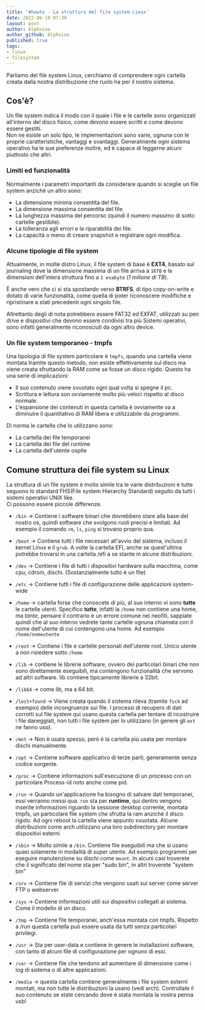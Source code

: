 ```yaml
---
title: '#howto - La struttura del file system Linux'
date: 2022-06-10 07:30
layout: post
author: Alphvino
author_github: Alphvino
published: true
tags:
- linux
- filesystem 
---
```


Parliamo del file system Linux, cerchiamo di comprendere ogni cartella creata dalla nostra distribuzione che ruolo ha per il nostro sistema.

## Cos'è?

Un file system indica il modo con il quale i file e le cartelle sono organizzati all'interno del disco fisico, come devono essere scritti e come devono essere gestiti.  
Non ne esiste un solo tipo, le implementazioni sono varie, ognuna con le proprie caratteristiche, vantaggi e svantaggi. Generalmente ogni sistema operativo ha le sue preferenze inoltre, ed è capace di leggerne alcuni piuttosto che altri.
### Limiti ed funzionalità
Normalmente i parametri importanti da considerare quando si sceglie un file system anziché un altro sono: 
- La dimensione minima consentita del file.
- La dimensione massima consentita del file.
- La lunghezza massima del percorso (quindi il numero massimo di sotto cartelle gestibile).
- La tolleranza agli errori e la riparabilità dei file.
- La capacità o meno di creare snapshot e registrare ogni modifica.


### Alcune tipologie di file system
Attualmente, in molte distro Linux, il file system di base è **EXT4**, basato sul journaling dove la dimensione massima di un file arriva a `16TB` e le dimensioni dell'intera struttura fino a `1 exabyte` (*1 milione di TB*).

È anche vero che ci si sta spostando verso  **BTRFS**, di tipo copy-on-write e dotato di varie funzionalità, come quella di poter riconoscere modifiche e ripristinare a stati precedenti ogni singolo file.

Altrettanto degli di nota potrebbero essere FAT32 ed EXFAT, utilizzati su pen drive e dispositivi che devono essere condivisi tra più Sistemi operativi, sono infatti generalmente riconosciuti da ogni altro device.

### Un file system temporaneo - tmpfs

Una tipologia di file system particolare è `tmpfs`, quando una cartella viene montata tramite questo metodo, non esiste effettivamente sul disco ma viene creata sfruttando la RAM come se fosse un disco rigido. Questo ha una serie di implicazioni: 
- Il suo contenuto viene svuotato ogni qual volta si spegne il pc.
- Scrittura e lettura son ovviamente molto più veloci rispetto al disco normale.
- L'espansione dei contenuti in questa cartella è ovviamente va a diminuire il quantitativo di RAM libera e utilizzabile da programmi.

Di norma le cartelle che lo utilizzano sono: 
- La cartella dei file temporanei
- La cartella dei file del runtime
- La cartella dell'utente ospite

## Comune struttura dei file system su Linux

La struttura di un file system è molto simile tra le varie distribuzioni e tutte seguono lo standard FHS(File system Hierarchy Standard) seguito da tutti i sistemi operativi UNIX like.  
Ci possono essere piccole differenze.

- `/bin` &rarr; Contiene i software binari che dovrebbero stare alla base del nostro os, quindi software che svolgono ruoli precisi e limitati. Ad esempio il comando `rm`, `ls`, `ping` si trovano proprio qua.
  
- `/boot` &rarr; Contiene tutti i file necessari all'avvio del sistema, incluso il kernel Linux e il `grub`. A volte la cartella EFI, anche se quest'ultima potrebbe trovarsi in una cartella /efi a se stante in alcune distribuzioni. 
  
- `/dev` &rarr; Contiene i file di tutti i dispositivi hardware sulla macchina, come cpu, cdrom, dischi. (Sostanzialmente tutto è un file)
  
- `/etc` &rarr; Contiene tutti i file di configurazione delle applicazioni system-wide
  
- `/home` &rarr;  cartella forse che conoscete di più, al suo interno vi sono **tutte** le cartelle utenti. Specifico **tutte**, infatti la `/home` non contiene una home, ma *tante*, pensare il contrario è un errore comune nei neofiti, sappiate quindi che al suo interno vedrete tante cartelle ognuna chiamata con il nome dell'utente di cui contengono una home. Ad esempio `/home/nomeutente 
  `
- `/root` &rarr; Contiene i file e cartelle personali dell'utente root. Unico utente a non risiedere sotto `/home`

- `/lib` &rarr; contiene le librerie software, ovvero dei particolari binari che non sono direttamente eseguibili, ma contengono funzionalità che servono ad altri software. lib contiene tipicamente librerie a 32bit.

- `/lib64` &rarr; come lib, ma a 64 bit.
  
- `/lost+found` &rarr; Viene creata quando il sistema rileva (tramite `fsck` ad esempio) delle incongruenze sui file. I processi di recupero di dati corrotti sul file system qui usano questa cartella per tentare di ricostruire i file daneggiati, non tutti i file system per lo utilizzano (in genere gli `ext` ne fanno uso).
  
- `/mnt` &rarr; Non è usata spesso, però è la cartella più usata per montare dischi manualmente.
  
- `/opt` &rarr; Contiene software applicativo di terze parti, generamente senza codice sorgente.
  
- `/proc` &rarr; Contiene informazioni sull'esecuzione di un processo con un particolare Process-id noto anche come pid.
  
- `/run` &rarr; Quando un'applicazione ha bisogno di salvare dati temporanei, essi verranno messi qua. `run` sta per **runtime**, qui dentro vengono inserite informazioni riguardo la sessione desktop corrente, montata tmpfs, un particolare file system che sfrutta la ram anziché il disco rigido. Ad ogni reboot la cartella viene appunto svuotata. Alcune distribuzioni come arch utilizzano una loro subdirectory per montare dispositivi esterni 
  
- `/sbin` &rarr; Molto simile a `/bin`. Contiene file eseguibili ma che si usano quasi solamente in modalità di super utente. Ad esempio programmi per eseguire manutenzione su dischi come `mount`. In alcuni casi troverete che il significato del nome sta per "sudo bin", in altri troverete "system bin"
  
- `/srv` &rarr; Contiene file di servizi che vengono usati sui server come server FTP o webserver.
  
- `/sys` &rarr; Contiene informazioni utili sui dispositivi collegati al sistema. Come il modello di un disco.
  
- `/tmp` &rarr; Contiene file temporanei, anch'essa montata con tmpfs. Rispetto a /run questa cartella può essere usata da tutti senza particolari privilegi.
  
- `/usr` &rarr; Sta per user-data e contiene in genere le installazioni software, con tanto di alcuni file di configurazione per ognuno di essi.
  
- `/var` &rarr; Contiene file che tendono ad aumentare di dimensione come i log di sistema o di altre applicazioni.

- `/media` &rarr; questa cartella contiene generalmente i file system esterni montati, ma non tutte le distribuzioni la usano (vedi arch). Controllate il suo contenuto se state cercando dove è stata montata la vostra penna usb!
  

